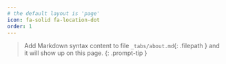 ```yaml
---
# the default layout is 'page'
icon: fa-solid fa-location-dot
order: 1
---
```


> Add Markdown syntax content to file `_tabs/about.md`{: .filepath } and it will show up on this page.
{: .prompt-tip }

